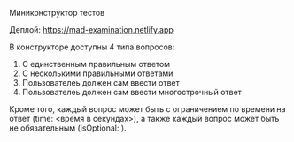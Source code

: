 Миниконструктор тестов

Деплой: https://mad-examination.netlify.app

В конструкторе доступны 4 типа вопросов: 

 1. С единственным правильным ответом
 2. С несколькими правильными ответами
 3. Пользователеь должен сам ввести ответ
 4. Пользователеь должен сам ввести многострочный ответ

Кроме того, каждый вопрос может быть с ограничением по времени на ответ (time: <время в секундах>), а также каждый вопрос может быть не обязательным (isOptional: <true>).

